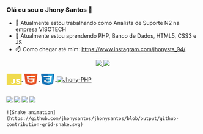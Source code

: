 ### Olá eu sou o Jhony Santos 👋


- 🔭 Atualmente estou trabalhando como Analista de Suporte N2 na empresa VISOTECH
- 🌱 Atualmente estou aprendendo PHP, Banco de Dados, HTML5, CSS3 e JS
- 📫 Como chegar até mim: https://www.instagram.com/jhonysts_94/

<div align="center">
  <a href="https://github.com/jhonysantos">
  <img height="180em" src="https://github-readme-stats.vercel.app/api?username=jhonysantos&show_icons=true&theme=dark&include_all_commits=true&count_private=true"/>
  <img height="180em" src="https://github-readme-stats.vercel.app/api/top-langs/?username=jhonysantos&layout=compact&langs_count=7&theme=dark"/>
</div>
<div style="display: inline_block"><br>
  <img align="center" alt="Jhony-Js" height="30" width="40" src="https://raw.githubusercontent.com/devicons/devicon/master/icons/javascript/javascript-plain.svg">
  <img align="center" alt="Jhony-HTML" height="30" width="40" src="https://raw.githubusercontent.com/devicons/devicon/master/icons/html5/html5-original.svg">
  <img align="center" alt="Jhony-CSS" height="30" width="40" src="https://raw.githubusercontent.com/devicons/devicon/master/icons/css3/css3-original.svg">
  <img align="center" alt="Jhony-PHP" height="60" width="70" src="https://cdn.jsdelivr.net/gh/devicons/devicon/icons/php/php-original.svg" />
  
  ##
 
<div> 
  <a href="https://www.youtube.com/c/JhonySantos" target="_blank"><img src="https://img.shields.io/badge/YouTube-FF0000?style=for-the-badge&logo=youtube&logoColor=white" target="_blank"></a>
  <a href="https://www.instagram.com/jhonysts_94/" target="_blank"><img src="https://img.shields.io/badge/-Instagram-%23E4405F?style=for-the-badge&logo=instagram&logoColor=white" target="_blank"></a>
  <a href = "mailto:jhony.cemi@gmail.com"><img src="https://img.shields.io/badge/-Gmail-%23333?style=for-the-badge&logo=gmail&logoColor=white" target="_blank"></a>
  <a href="https://www.linkedin.com/in/jhony-santos-09101994/" target="_blank"><img src="https://img.shields.io/badge/-LinkedIn-%230077B5?style=for-the-badge&logo=linkedin&logoColor=white" target="_blank"></a> 
        
    ![Snake animation](https://github.com/jhonysantos/jhonysantos/blob/output/github-contribution-grid-snake.svg)
  </div>
